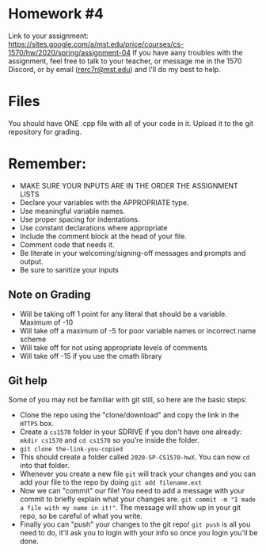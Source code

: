 # Homework #4

Link to your assignment:
https://sites.google.com/a/mst.edu/price/courses/cs-1570/hw/2020/spring/assignment-04
If you have aany troubles with the assignment, feel free to talk to your teacher, or
message me in the 1570 Discord, or by email (rerc7r@mst.edu) and I'll do my best to
help.

# Files

You should have ONE .cpp file with all of your code in it.  Upload it to the git repository for grading.

# Remember:
- MAKE SURE YOUR INPUTS ARE IN THE ORDER THE ASSIGNMENT LISTS
- Declare your variables with the APPROPRIATE type.
- Use meaningful variable names.
- Use proper spacing for indentations.
- Use constant declarations where appropriate
- Include the comment block at the head of your file.
- Comment code that needs it.
- Be literate in your welcoming/signing-off messages and prompts and output.
- Be sure to sanitize your inputs

## Note on Grading
- Will be taking off 1 point for any literal that should be a variable.  Maximum of -10
- Will take off a maximum of -5 for poor variable names or incorrect name scheme
- Will take off for not using appropriate levels of comments
- Will take off -15 if you use the cmath library

## Git help

Some of you may not be familiar with git still, so here are the basic steps:
*    Clone the repo using the "clone/download" and copy the link in the `HTTPS` box.
*    Create a `cs1570` folder in your SDRIVE if you don't have one already: `mkdir cs1570` and `cd cs1570` so you're inside the folder.
*    `git clone the-link-you-copied`
*    This should create a folder called `2020-SP-CS1570-hwX`. You can now `cd` into that folder.
*    Whenever you create a new file `git` will track your changes and you can add your file to the repo by doing `git add filename.ext`
*    Now we can "commit" our file! You need to add a message with your commit to briefly explain what your changes are. `git commit -m "I made a file with my name in it!"`. The message will show up in your git repo, so be careful of what you write.
*    Finally you can "push" your changes to the git repo! `git push`  is all you need to do, it'll ask you to login with your info so once you login you'll be done.